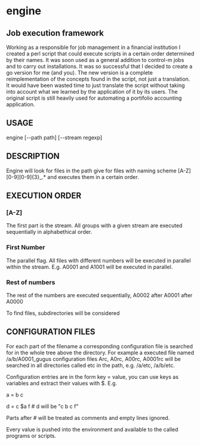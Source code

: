 # engine
## Job execution framework

Working as a responsible for job management in a financial institution I created a perl script that could execute scripts in a certain order determined by their names. It was soon used as a general addition to control-m jobs and to carry out installations. It was so successful that I decided to create a go version for me (and you). The new version is a complete reimplementation of the concepts found in the script, not just a translation. It would have been wasted time to just translate the script without taking into account what we learned by the application of it by its users.
The original script is still heavily used for automating a portifolio accounting application.

## USAGE

engine [--path path] [--stream regexp]

## DESCRIPTION

Engine will look for files in the path give for files with naming scheme [A-Z][0-9][0-9]{3}_.* and executes them in a certain order.

## EXECUTION ORDER

### [A-Z]
The first part is the stream. All groups with a given stream are executed sequentially in alphabethical order.

### First Number
The parallel flag. All files with different numbers will be executed in parallel within the stream. E.g. A0001 and A1001 will be executed in parallel.

### Rest of numbers
The rest of the numbers are executed sequentially, A0002 after A0001 after A0000

To find files, subdirectories will be considered

## CONFIGURATION FILES

For each part of the filename a corresponding configuration file is searched for in the whole tree above the directory. For example a executed file named /a/b/A0001_gugus configuration files Arc, A0rc, A00rc, A0001rc will be searched in all directories called etc in the path, e.g. /a/etc, /a/b/etc.

Configuration entries are in the form key = value, you can use keys as variables and extract their values with $. E.g.

a = b c

d = c $a f # d will be "c b c f"

Parts after # will be treated as comments and empty lines ignored.

Every value is pushed into the environment and available to the called programs or scripts.

